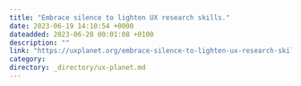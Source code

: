 ```yaml
---
title: "Embrace silence to lighten UX research skills."
date: 2023-06-19 14:10:54 +0000
dateadded: 2023-06-20 00:01:08 +0100
description: ""
link: "https://uxplanet.org/embrace-silence-to-lighten-ux-research-skills-16fcf02c8c5a?source=rss----819cc2aaeee0---4"
category:
directory: _directory/ux-planet.md
---
```

